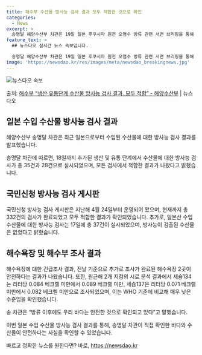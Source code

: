 ```yaml
---
title: 해수부 수산물 방사능 검사 결과 모두 적합한 것으로 확인
categories:
  - News
excerpt: >
  송명달 해양수산부 차관은 19일 일본 후쿠시마 원전 오염수 방류 관련 서면 브리핑을 통해 18일까지 추가된 …
feature_text: >
  ## 뉴스다오 실시간 뉴스 속보입니다.

  송명달 해양수산부 차관은 19일 일본 후쿠시마 원전 오염수 방류 관련 서면 브리핑을 통해 18일까지 추가된 …
image: 'https://newsdao.kr/res/images/meta/newsdao_breakingnews.jpg'
---
```


![뉴스다오 속보](https://newsdao.kr/res/images/meta/newsdao_breakingnews.jpg)

<p>출처: <a href="https://newsdao.kr/3037" rel="dofollow">해수부 “생산·유통단계 수산물 방사능 검사 결과, 모두 적합” - 해양수산부</a> | 뉴스다오</p>

<h2 data-ke-size="size26">일본 수입 수산물 방사능 검사 결과</h2>
해양수산부 송명달 차관은 최근 일본으로부터 수입된 수산물에 대한 방사능 검사 결과를 발표했습니다.

<p data-ke-size="size16">송명달 차관에 따르면, 18일까지 추가된 생산 및 유통 단계에서 수산물에 대한 방사능 검사가 총 35건과 28건으로 실시되었으며, 모든 검사에서 적합한 결과가 나왔다고 밝혔습니다.</p>

<h2 data-ke-size="size26">국민신청 방사능 검사 게시판</h2>
국민신청 방사능 검사 게시판은 지난해 4월 24일부터 운영되어 왔으며, 현재까지 총 332건의 검사가 완료되었고 모두 적합한 결과가 확인되었습니다. 추가로, 일본산 수입 수산물에 대한 방사능 검사는 17일에 총 37건이 실시되었으며, 방사능이 검출된 수산물은 없었다고 밝혔습니다.

<h2 data-ke-size="size26">해수욕장 및 해수부 조사 결과</h2>
해수욕장에 대한 긴급조사 결과, 전날 기준으로 추가로 조사가 완료된 해수욕장 2곳이 안전하다는 결과가 나왔습니다. 또한, 원근해 2개 지점의 시료 분석 결과에서 세슘134는 리터당 0.084 베크렐 미만에서 0.089 베크렐 미만, 세슘137은 리터당 0.071 베크렐 미만에서 0.082 베크렐 미만으로 조사되었으며, 이는 WHO 기준에 비교해 매우 낮은 수준임을 확인했습니다.

<p data-ke-size="size16">송 차관은 “방류 이후에도 우리 바다는 안전한 것으로 확인되고 있다”고 말했습니다.</p>

이번 일본 수입 수산물 방사능 검사 결과를 통해, 송명달 차관이 직접 확인한 바다와 수산물이 안전하다는 사실을 확인할 수 있었습니다. 

빠르고 정확한 뉴스를 원한다면? 바로, <a href="https://newsdao.kr" rel="dofollow">https://newsdao.kr</a>


    
